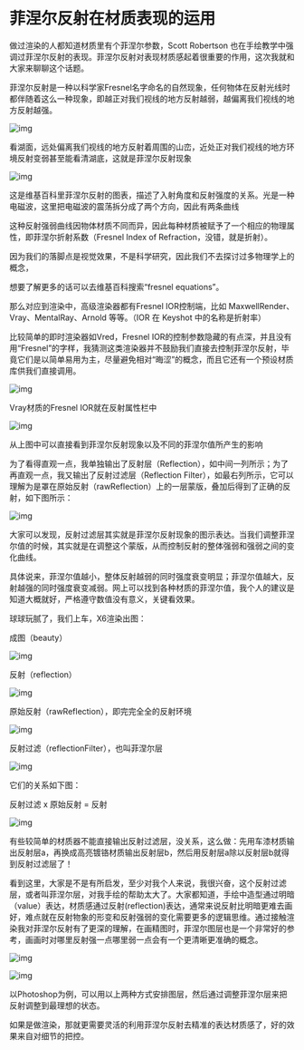 # 菲涅尔反射在材质表现的运用

做过渲染的人都知道材质里有个菲涅尔参数，Scott Robertson 也在手绘教学中强调过菲涅尔反射的表现。菲涅尔反射对表现材质感起着很重要的作用，这次我就和大家来聊聊这个话题。

 

菲涅尔反射是一种以科学家Fresnel名字命名的自然现象，任何物体在反射光线时都伴随着这么一种现象，即越正对我们视线的地方反射越弱，越偏离我们视线的地方反射越强。

![img](http://ox55f9bg6.bkt.clouddn.com/2017-12-09-013915.jpg)

看湖面，远处偏离我们视线的地方反射着周围的山峦，近处正对我们视线的地方环境反射变弱甚至能看清湖底，这就是菲涅尔反射现象

![img](http://ox55f9bg6.bkt.clouddn.com/2017-12-09-013914.jpg)

这是维基百科里菲涅尔反射的图表，描述了入射角度和反射强度的关系。光是一种电磁波，这里把电磁波的震荡拆分成了两个方向，因此有两条曲线

这种反射强弱曲线因物体材质不同而异，因此每种材质被赋予了一个相应的物理属性，即菲涅尔折射系数（Fresnel Index of Refraction，没错，就是折射）。

因为我们的落脚点是视觉效果，不是科学研究，因此我们不去探讨过多物理学上的概念，

想要了解更多的话可以去维基百科搜索“fresnel equations”。

 那么对应到渲染中，高级渲染器都有Fresnel IOR控制端，比如 MaxwellRender、Vray、MentalRay、Arnold 等等。（IOR 在 Keyshot 中的名称是折射率）

比较简单的即时渲染器如Vred，Fresnel IOR的控制参数隐藏的有点深，并且没有用“Fresnel”的字样，我猜测这类渲染器并不鼓励我们直接去控制菲涅尔反射，毕竟它们是以简单易用为主，尽量避免相对“晦涩”的概念，而且它还有一个预设材质库供我们直接调用。

 

![img](http://ox55f9bg6.bkt.clouddn.com/2017-12-09-013920.jpg)

Vray材质的Fresnel IOR就在反射属性栏中

![img](http://ox55f9bg6.bkt.clouddn.com/2017-12-09-13921.jpg)

从上图中可以直接看到菲涅尔反射现象以及不同的菲涅尔值所产生的影响

为了看得直观一点，我单独输出了反射层（Reflection），如中间一列所示；为了再直观一点，我又输出了反射过滤层（Reflection Filter），如最右列所示，它可以理解为是罩在原始反射（rawReflection）上的一层蒙版，叠加后得到了正确的反射，如下图所示：

![img](http://ox55f9bg6.bkt.clouddn.com/2017-12-09-013917.jpg)

大家可以发现，反射过滤层其实就是菲涅尔反射现象的图示表达。当我们调整菲涅尔值的时候，其实就是在调整这个蒙版，从而控制反射的整体强弱和强弱之间的变化曲线。

具体说来，菲涅尔值越小，整体反射越弱的同时强度衰变明显；菲涅尔值越大，反射越强的同时强度衰变减弱。网上可以找到各种材质的菲涅尔值，我个人的建议是知道大概就好，严格遵守数值没有意义，关键看效果。

球球玩腻了，我们上车，X6渲染出图：

成图（beauty）

![img](http://ox55f9bg6.bkt.clouddn.com/2017-12-09-013918.jpg)

反射（reflection）

![img](http://ox55f9bg6.bkt.clouddn.com/2017-12-09-013923.jpg)

原始反射（rawReflection），即完完全全的反射环境

![img](http://ox55f9bg6.bkt.clouddn.com/2017-12-09-13918.jpg)

反射过滤（reflectionFilter），也叫菲涅尔层

![img](http://ox55f9bg6.bkt.clouddn.com/2017-12-09-013913.jpg)

它们的关系如下图：

反射过滤 x 原始反射 = 反射

![img](http://ox55f9bg6.bkt.clouddn.com/2017-12-09-013919.jpg)

有些较简单的材质器不能直接输出反射过滤层，没关系，这么做：先用车漆材质输出反射层a，再换成高亮镀铬材质输出反射层b，然后用反射层a除以反射层b就得到反射过滤层了！

看到这里，大家是不是有所启发，至少对我个人来说，我很兴奋，这个反射过滤层，或者叫菲涅尔层，对我手绘的帮助太大了。大家都知道，手绘中造型通过明暗（value）表达，材质感通过反射(reflection)表达，通常来说反射比明暗更难去画好，难点就在反射物象的形变和反射强弱的变化需要更多的逻辑思维。通过接触渲染我对菲涅尔反射有了更深的理解，在画精图时，菲涅尔图层也是一个非常好的参考，画画时对哪里反射强一点哪里弱一点会有一个更清晰更准确的概念。

![img](http://ox55f9bg6.bkt.clouddn.com/2017-12-09-013925.jpg)

 

![img](http://ox55f9bg6.bkt.clouddn.com/2017-12-09-013921.jpg)

以Photoshop为例，可以用以上两种方式安排图层，然后通过调整菲涅尔层来把反射调整到最理想的状态。

如果是做渲染，那就更需要灵活的利用菲涅尔反射去精准的表达材质感了，好的效果来自对细节的把控。

